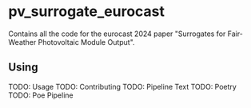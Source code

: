 # pv_surrogate_eurocast

Contains all the code for the eurocast 2024 paper "Surrogates for Fair-Weather Photovoltaic Module Output".

## Using

TODO: Usage
TODO: Contributing
TODO: Pipeline Text
TODO: Poetry
TODO: Poe Pipeline
